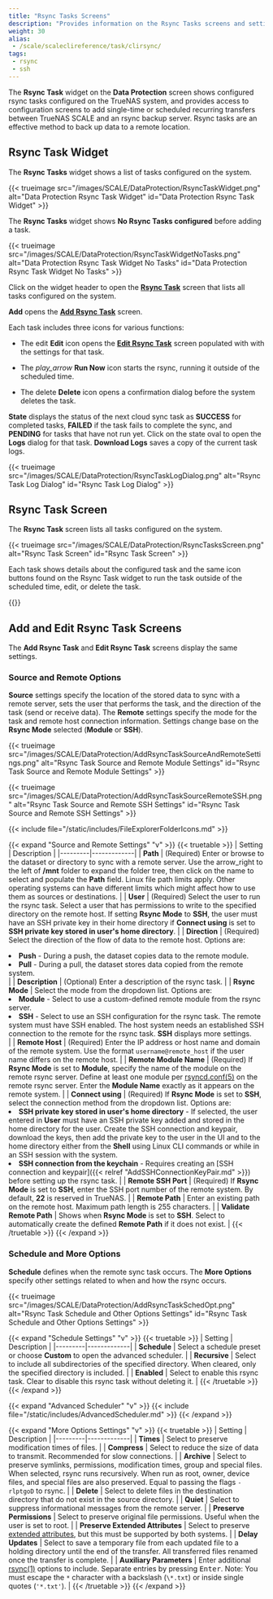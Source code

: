 ```yaml
---
title: "Rsync Tasks Screens"
description: "Provides information on the Rsync Tasks screens and settings."
weight: 30
alias:
 - /scale/scaleclireference/task/clirsync/
tags:
 - rsync
 - ssh
---
```


The **Rsync Task** widget on the **Data Protection** screen shows configured rsync tasks configured on the TrueNAS system, and provides access to configuration screens to add single-time or scheduled recurring transfers between TrueNAS SCALE and an rsync backup server.
Rsync tasks are an effective method to back up data to a remote location.

## Rsync Task Widget
The **Rsync Tasks** widget shows a list of tasks configured on the system.

{{< trueimage src="/images/SCALE/DataProtection/RsyncTaskWidget.png" alt="Data Protection Rsync Task Widget" id="Data Protection Rsync Task Widget" >}}

The **Rsync Tasks** widget shows **No Rsync Tasks configured** before adding a task.

{{< trueimage src="/images/SCALE/DataProtection/RsyncTaskWidgetNoTasks.png" alt="Data Protection Rsync Task Widget No Tasks" id="Data Protection Rsync Task Widget No Tasks" >}}

Click on the widget header to open the [**Rsync Task**](#rsync-task-screen) screen that lists all tasks configured on the system.

**Add** opens the **[Add Rsync Task](#add-and-edit-rsync-task-screens)** screen.

Each task includes three icons for various functions:

* The <span class="material-icons">edit</span> **Edit** icon opens the **[Edit Rsync Task](#add-and-edit-rsync-task-screens)** screen populated with with the settings for that task.

* The <i class="material-icons" aria-hidden="true" title="Run Now">play_arrow</i> **Run Now** icon starts the rsync, running it outside of the scheduled time.

* The <span class="material-icons">delete</span> **Delete** icon opens a confirmation dialog before the system deletes the task.

**State** displays the status of the next cloud sync task as **SUCCESS** for completed tasks, **FAILED** if the task fails to complete the sync, and **PENDING** for tasks that have not run yet.
Click on the state oval to open the **Logs** dialog for that task. **Download Logs** saves a copy of the current task logs.

{{< trueimage src="/images/SCALE/DataProtection/RsyncTaskLogDialog.png" alt="Rsync Task Log Dialog" id="Rsync Task Log Dialog" >}}

## Rsync Task Screen
The **Rsync Task** screen lists all tasks configured on the system.

{{< trueimage src="/images/SCALE/DataProtection/RsyncTasksScreen.png" alt="Rsync Task Screen" id="Rsync Task Screen" >}}

Each task shows details about the configured task and the same icon buttons found on the Rsync Task widget to run the task outside of the scheduled time, edit, or delete the task.

{{<include file="/static/includes/addcolumnorganizer.md">}}

## Add and Edit Rsync Task Screens
The **Add Rsync Task** and **Edit Rsync Task** screens display the same settings.

### Source and Remote Options
**Source** settings specify the location of the stored data to sync with a remote server, sets the user that performs the task, and the direction of the task (send or receive data).
The **Remote** settings specify the mode for the task and remote host connection information.
Settings change base on the **Rsync Mode** selected (**Module** or **SSH**).

{{< trueimage src="/images/SCALE/DataProtection/AddRsyncTaskSourceAndRemoteSettings.png" alt="Rsync Task Source and Remote Module Settings" id="Rsync Task Source and Remote Module Settings" >}}

{{< trueimage src="/images/SCALE/DataProtection/AddRsyncTaskSourceRemoteSSH.png" alt="Rsync Task Source and Remote SSH Settings" id="Rsync Task Source and Remote SSH Settings" >}}

{{< include file="/static/includes/FileExplorerFolderIcons.md" >}}

{{< expand "Source and Remote Settings" "v" >}}
{{< truetable >}}
| Setting | Description |
|---------|-------------|
| **Path** | (Required) Enter or browse to the dataset or directory to sync with a remote server. Use the <span class="material-icons">arrow_right</span> to the left of **/mnt** folder to expand the folder tree, then click on the name to select and populate the **Path** field. Linux file path limits apply. Other operating systems can have different limits which might affect how to use them as sources or destinations. |
| **User** | (Required) Select the user to run the rsync task. Select a user that has permissions to write to the specified directory on the remote host. If setting **Rsync Mode** to **SSH**, the user must have an SSH private key in their home directory if **Connect using** is set to **SSH private key stored in user's home directory**. |
| **Direction** | (Required) Select the direction of the flow of data to the remote host. Options are:<br><li>**Push** - During a push, the dataset copies data to the remote module.<br><li>**Pull** - During a pull, the dataset stores data copied from the remote system.</li> |
| **Description** | (Optional) Enter a description of the rsync task. |
| **Rsync Mode** | Select the mode from the dropdown list. Options are:<br><li>**Module** - Select to use a custom-defined remote module from the rsync server.<br><li>**SSH** - Select to use an SSH configuration for the rsync task. The remote system must have SSH enabled. The host system needs an established SSH connection to the remote for the rsync task. **SSH** displays more settings.</li> |
| **Remote Host** | (Required) Enter the IP address or host name and domain of the remote system. Use the format `username@remote_host` if the user name differs on the remote host. |
| **Remote Module Name** | (Required) If **Rsync Mode** is set to **Module**, specify the name of the module on the remote rsync server. Define at least one module per [rsyncd.conf(5)](https://www.samba.org/ftp/rsync/rsyncd.conf.html) on the remote rsync server. Enter the **Module Name** exactly as it appears on the remote system. |
| **Connect using** | (Required) If **Rsync Mode** is set to **SSH**, select the connection method from the dropdown list. Options are:<br><li>**SSH private key stored in user's home directory** - If selected, the user entered in **User** must have an SSH private key added and stored in the home directory for the user. Create the SSH connection and keypair, download the keys, then add the private key to the user in the UI and to the home directory either from the **Shell** using Linux CLI commands or while in an SSH session with the system.<br><li>**SSH connection from the keychain** - Requires creating an [SSH connection and keypair]({{< relref "AddSSHConnectionKeyPair.md" >}}) before setting up the rsync task. |
| **Remote SSH Port** |  (Required) If **Rsync Mode** is set to **SSH**, enter the SSH port number of the remote system. By default, **22** is reserved in TrueNAS. |
| **Remote Path** | Enter an existing path on the remote host. Maximum path length is 255 characters. |
| **Validate Remote Path** | Shows when **Rsync Mode** is set to **SSH**. Select to automatically create the defined **Remote Path** if it does not exist. |
{{< /truetable >}}
{{< /expand >}}

### Schedule and More Options
**Schedule** defines when the remote sync task occurs.
The **More Options** specify other settings related to when and how the rsync occurs.

{{< trueimage src="/images/SCALE/DataProtection/AddRsyncTaskSchedOpt.png" alt="Rsync Task Schedule and Other Options Settings" id="Rsync Task Schedule and Other Options Settings" >}}

{{< expand "Schedule Settings" "v" >}}
{{< truetable >}}
| Setting | Description |
|---------|-------------|
| **Schedule** | Select a schedule preset or choose **Custom** to open the advanced scheduler. |
| **Recursive** | Select to include all subdirectories of the specified directory. When cleared, only the specified directory is included. |
| **Enabled** | Select to enable this rsync task. Clear to disable this rsync task without deleting it. |
{{< /truetable >}}
{{< /expand >}}

{{< expand "Advanced Scheduler" "v" >}}
{{< include file="/static/includes/AdvancedScheduler.md" >}}
{{< /expand >}}

{{< expand "More Options Settings" "v" >}}
{{< truetable >}}
| Setting | Description |
|---------|-------------|
| **Times** | Select to preserve modification times of files. |
| **Compress** | Select to reduce the size of data to transmit. Recommended for slow connections. |
| **Archive** |  Select to preserve symlinks, permissions, modification times, group and special files. When selected, rsync runs recursively. When run as root, owner, device files, and special files are also preserved. Equal to passing the flags `-rlptgoD` to rsync. |
| **Delete** | Select to delete files in the destination directory that do not exist in the source directory. |
| **Quiet** | Select to suppress informational messages from the remote server. |
| **Preserve Permissions** | Select to preserve original file permissions. Useful when the user is set to root. |
| **Preserve Extended Attributes** | Select to preserve [extended attributes](https://en.wikipedia.org/wiki/Extended_file_attributes), but this must be supported by both systems. |
| **Delay Updates** | Select to save a temporary file from each updated file to a holding directory until the end of the transfer. All transferred files renamed once the transfer is complete. |
| **Auxiliary Parameters** | Enter additional [rsync(1)](https://rsync.samba.org/ftp/rsync/rsync.html) options to include. Separate entries by pressing <kbd>Enter</kbd>. Note: You must escape the `*` character with a backslash (`\*.txt`) or inside single quotes (`'*.txt'`). |
{{< /truetable >}}
{{< /expand >}}
